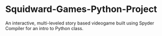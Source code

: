 # Squidward-Games-Python-Project
An interactive, multi-leveled story based videogame built using Spyder Compiler for an intro to Python class.
